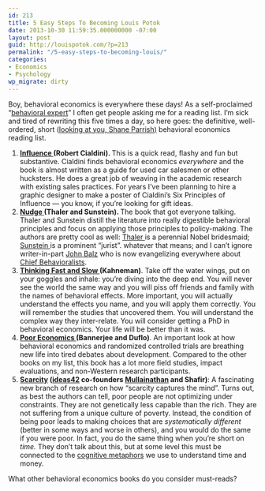 ```yaml
---
id: 213
title: 5 Easy Steps To Becoming Louis Potok
date: 2013-10-30 11:59:35.000000000 -07:00
layout: post
guid: http://louispotok.com/?p=213
permalink: "/5-easy-steps-to-becoming-louis/"
categories:
- Economics
- Psychology
wp_migrate: dirty
---
```

Boy, behavioral economics is everywhere these days! As a self-proclaimed &#8220;<a href="http://www.ideas42.org/" target="_blank">behavioral expert</a>&#8221; I often get people asking me for a reading list. I&#8217;m sick and tired of rewriting this five times a day, so here goes: the definitive, well-ordered, short ([looking at you, Shane Parrish)](http://www.businessinsider.com/the-worlds-best-behavioral-economics-reading-list-2011-6) behavioral economics reading list.

<div>
  <ol>
    <li>
      <b><a href="http://www.amazon.com/gp/product/006124189X/ref=as_li_ss_tl?ie=UTF8&camp=1789&creative=390957&creativeASIN=006124189X&linkCode=as2&tag=capilactio-20">Influence </a>(Robert Cialdini). </b>This is a quick read, flashy and fun but substantive. Cialdini finds behavioral economics <i>everywhere</i> and the book is almost written as a guide for used car salesmen or other hucksters. He does a great job of weaving in the academic research with existing sales practices. For years I&#8217;ve been planning to hire a graphic designer to make a poster of Cialdini&#8217;s Six Principles of Influence &#8212; you know, if you&#8217;re looking for gift ideas.
    </li>
    <li>
      <b><a href="https://www.amazon.com/dp/014311526X/ref=as_li_ss_til?tag=capilactio-20&camp=0&creative=0&linkCode=as4&creativeASIN=014311526X&adid=1JAZC639M97KYWHYMPC3&">Nudge </a>(Thaler and Sunstein). </b>The book that got everyone talking. Thaler and Sunstein distill the literature into really digestible behavioral principles and focus on applying those principles to policy-making. The authors are pretty cool as well: <a href="https://twitter.com/R_Thaler">Thaler </a>is a perennial Nobel bridesmaid; <a href="https://twitter.com/CassSunstein">Sunstein </a>is a prominent &#8220;jurist&#8221;. whatever that means; and I can&#8217;t ignore writer-in-part <a href="https://twitter.com/Nudgeblog">John Balz</a> who is now evangelizing everywhere about <a href="http://blog.opower.com/2013/08/in-interview-with-science-rockstars-opowers-john-balz-highlights-the-power-of-behavioral-science/">Chief Behavioralists</a>.
    </li>
    <li>
      <strong><a href="https://www.amazon.com/dp/0374275637/ref=as_li_ss_til?tag=capilactio-20&camp=0&creative=0&linkCode=as4&creativeASIN=0374275637&adid=0KKGZVZNGV10FE98BFFC&">Thinking Fast and Slow </a>(Kahneman)</strong>. Take off the water wings, put on your goggles and inhale: you&#8217;re diving into the deep end. You will never see the world the same way and you will piss off friends and family with the names of behavioral effects. More important, you will actually understand the effects you name, and you will apply them correctly. You will remember the studies that uncovered them. You will understand the complex way they inter-relate. You will consider getting a PhD in behavioral economics. Your life will be better than it was.
    </li>
    <li>
      <strong><a href="https://www.amazon.com/dp/8184002807/ref=as_li_ss_til?tag=capilactio-20&camp=0&creative=0&linkCode=as4&creativeASIN=8184002807&adid=1XDHMT6984WC6692MXD2&">Poor Economics </a>(Bannerjee and Duflo)</strong>. An important look at how behavioral economics and randomized controlled trials are breathing new life into tired debates about development. Compared to the other books on my list, this book has a lot more field studies, impact evaluations, and non-Western research participants.
    </li>
    <li>
      <strong><a href="https://www.amazon.com/dp/0805092641/ref=as_li_ss_til?tag=capilactio-20&camp=0&creative=0&linkCode=as4&creativeASIN=0805092641&adid=1NAV3SF1VE1V67MEBX54&">Scarcity</a> (<a href="http://www.ideas42.org/">ideas42</a> co-founders <a href="https://twitter.com/m_sendhil">Mullainathan</a> and Shafir)</strong>: A fascinating new branch of research on how &#8220;scarcity captures the mind&#8221;. Turns out, as best the authors can tell, poor people are not optimizing under constraints. They are not genetically less capable than the rich. They are not suffering from a unique culture of poverty. Instead, the condition of being poor leads to making choices that are <em>systematically different</em> (better in some ways and worse in others), and you would do the same if you were poor. In fact, you do the same thing when you&#8217;re short on <em>time. </em>They don&#8217;t talk about this, but at some level this must be connected to the <a href="https://www.amazon.com/dp/0226468011/ref=as_li_ss_til?tag=capilactio-20&camp=0&creative=0&linkCode=as4&creativeASIN=0226468011&adid=0HPN6RDXGHVESX4M9DFH&">cognitive metaphors</a> we use to understand time and money.
    </li>
  </ol>
  
  <p>
    What other behavioral economics books do you consider must-reads?
  </p>
</div>